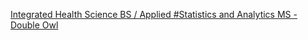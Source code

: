 [Integrated Health Science BS / Applied #Statistics and Analytics MS - Double Owl](https://qi.tc/qi/110615)